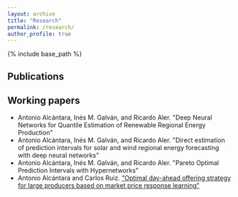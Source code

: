 ```yaml
---
layout: archive
title: "Research"
permalink: /research/
author_profile: true
---
```


{% include base_path %}

## Publications

## Working papers

 * Antonio Alcántara, Inés M. Galván, and Ricardo Aler. "Deep Neural Networks for Quantile Estimation of Renewable Regional Energy Production"
 * Antonio Alcántara, Inés M. Galván, and Ricardo Aler. "Direct estimation of prediction intervals for solar and wind regional energy forecasting with deep neural networks"
 * Antonio Alcántara, Inés M. Galván, and Ricardo Aler. "Pareto Optimal Prediction Intervals with Hypernetworks"
 * Antonio Alcántara and Carlos Ruiz. ["Optimal day-ahead offering strategy for large producers based on market price response learning"](https://arxiv.org/abs/2204.11672)
